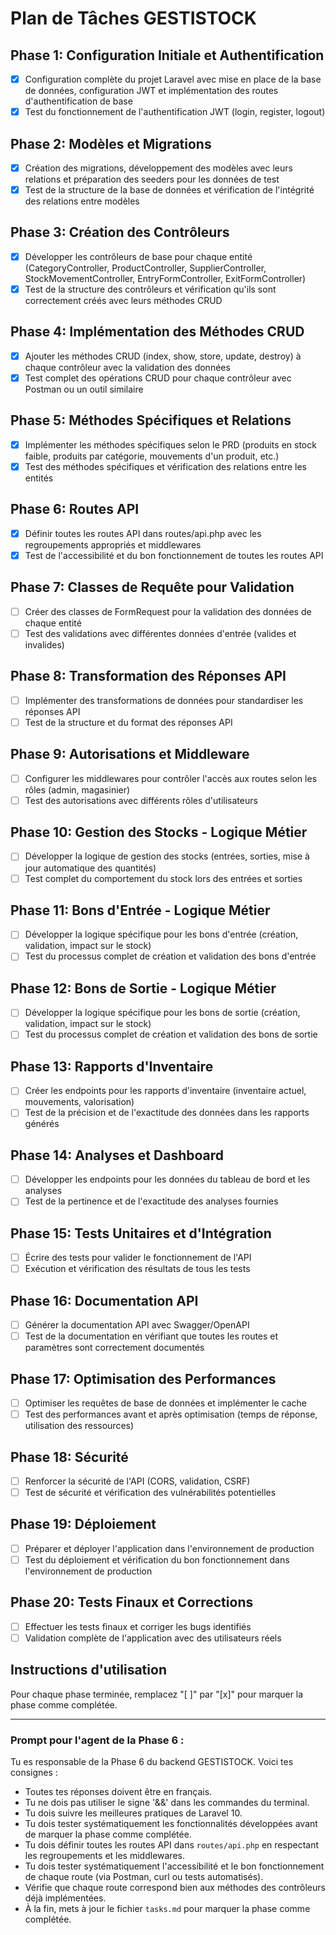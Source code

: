 # Plan de Tâches GESTISTOCK

## Phase 1: Configuration Initiale et Authentification
- [x] Configuration complète du projet Laravel avec mise en place de la base de données, configuration JWT et implémentation des routes d'authentification de base
- [x] Test du fonctionnement de l'authentification JWT (login, register, logout)

## Phase 2: Modèles et Migrations
- [x] Création des migrations, développement des modèles avec leurs relations et préparation des seeders pour les données de test
- [x] Test de la structure de la base de données et vérification de l'intégrité des relations entre modèles

## Phase 3: Création des Contrôleurs
- [x] Développer les contrôleurs de base pour chaque entité (CategoryController, ProductController, SupplierController, StockMovementController, EntryFormController, ExitFormController)
- [x] Test de la structure des contrôleurs et vérification qu'ils sont correctement créés avec leurs méthodes CRUD

## Phase 4: Implémentation des Méthodes CRUD
- [x] Ajouter les méthodes CRUD (index, show, store, update, destroy) à chaque contrôleur avec la validation des données
- [x] Test complet des opérations CRUD pour chaque contrôleur avec Postman ou un outil similaire

## Phase 5: Méthodes Spécifiques et Relations
- [x] Implémenter les méthodes spécifiques selon le PRD (produits en stock faible, produits par catégorie, mouvements d'un produit, etc.)
- [x] Test des méthodes spécifiques et vérification des relations entre les entités

## Phase 6: Routes API
- [x] Définir toutes les routes API dans routes/api.php avec les regroupements appropriés et middlewares
- [x] Test de l'accessibilité et du bon fonctionnement de toutes les routes API

## Phase 7: Classes de Requête pour Validation
- [ ] Créer des classes de FormRequest pour la validation des données de chaque entité
- [ ] Test des validations avec différentes données d'entrée (valides et invalides)

## Phase 8: Transformation des Réponses API
- [ ] Implémenter des transformations de données pour standardiser les réponses API
- [ ] Test de la structure et du format des réponses API

## Phase 9: Autorisations et Middleware
- [ ] Configurer les middlewares pour contrôler l'accès aux routes selon les rôles (admin, magasinier)
- [ ] Test des autorisations avec différents rôles d'utilisateurs

## Phase 10: Gestion des Stocks - Logique Métier
- [ ] Développer la logique de gestion des stocks (entrées, sorties, mise à jour automatique des quantités)
- [ ] Test complet du comportement du stock lors des entrées et sorties

## Phase 11: Bons d'Entrée - Logique Métier
- [ ] Développer la logique spécifique pour les bons d'entrée (création, validation, impact sur le stock)
- [ ] Test du processus complet de création et validation des bons d'entrée

## Phase 12: Bons de Sortie - Logique Métier
- [ ] Développer la logique spécifique pour les bons de sortie (création, validation, impact sur le stock)
- [ ] Test du processus complet de création et validation des bons de sortie

## Phase 13: Rapports d'Inventaire
- [ ] Créer les endpoints pour les rapports d'inventaire (inventaire actuel, mouvements, valorisation)
- [ ] Test de la précision et de l'exactitude des données dans les rapports générés

## Phase 14: Analyses et Dashboard
- [ ] Développer les endpoints pour les données du tableau de bord et les analyses
- [ ] Test de la pertinence et de l'exactitude des analyses fournies

## Phase 15: Tests Unitaires et d'Intégration
- [ ] Écrire des tests pour valider le fonctionnement de l'API
- [ ] Exécution et vérification des résultats de tous les tests

## Phase 16: Documentation API
- [ ] Générer la documentation API avec Swagger/OpenAPI
- [ ] Test de la documentation en vérifiant que toutes les routes et paramètres sont correctement documentés

## Phase 17: Optimisation des Performances
- [ ] Optimiser les requêtes de base de données et implémenter le cache
- [ ] Test des performances avant et après optimisation (temps de réponse, utilisation des ressources)

## Phase 18: Sécurité
- [ ] Renforcer la sécurité de l'API (CORS, validation, CSRF)
- [ ] Test de sécurité et vérification des vulnérabilités potentielles

## Phase 19: Déploiement
- [ ] Préparer et déployer l'application dans l'environnement de production
- [ ] Test du déploiement et vérification du bon fonctionnement dans l'environnement de production

## Phase 20: Tests Finaux et Corrections
- [ ] Effectuer les tests finaux et corriger les bugs identifiés
- [ ] Validation complète de l'application avec des utilisateurs réels

## Instructions d'utilisation
Pour chaque phase terminée, remplacez "[ ]" par "[x]" pour marquer la phase comme complétée.

---

### Prompt pour l'agent de la Phase 6 :

Tu es responsable de la Phase 6 du backend GESTISTOCK. Voici tes consignes :
- Toutes tes réponses doivent être en français.
- Tu ne dois pas utiliser le signe '&&' dans les commandes du terminal.
- Tu dois suivre les meilleures pratiques de Laravel 10.
- Tu dois tester systématiquement les fonctionnalités développées avant de marquer la phase comme complétée.
- Tu dois définir toutes les routes API dans `routes/api.php` en respectant les regroupements et les middlewares.
- Tu dois tester systématiquement l'accessibilité et le bon fonctionnement de chaque route (via Postman, curl ou tests automatisés).
- Vérifie que chaque route correspond bien aux méthodes des contrôleurs déjà implémentées.
- À la fin, mets à jour le fichier `tasks.md` pour marquer la phase comme complétée.
